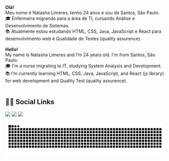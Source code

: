 <b>Olá!</b><br>
Meu nome é Natasha Limeres, tenho 24 anos e sou de Santos, São Paulo.<br>
🎓 Enfermeira migrando para a área de TI, cursando Análise e Desenvolvimento de Sistemas.<br>
📚 Atualmente estou estudando HTML, CSS, Java, JavaScript e React para desenvolvimento web e Qualidade de Testes (quality assurence). 
<br>
<br>
<b>Hello!</b><br>
My name is Natasha Limeres and I’m 24 years old. I'm from Santos, São Paulo.<br>
🎓 I'm a nurse migrating to IT, studying System Analysis and Development.<br>
📚 I’m currently learning HTML, CSS, Java, JavaScript, and React (js library) for web development and Quality Test (quality assurence).
<br>
<br>
<h2>👩🏻 Social Links</h2>
<div>
  <a href="https://instagram.com/natashalimeres" target="_blank"><img src="https://img.shields.io/badge/-Instagram-%23E4405F?style=for-the-badge&logo=instagram&logoColor=white" target="_blank"></a>
  <a href = "mailto:natashaslimeres@gmail.com"><img src="https://img.shields.io/badge/-Gmail-%23333?style=for-the-badge&logo=gmail&logoColor=white" target="_blank"></a>
  <a href="https://www.linkedin.com/in/natasha-limeres-1b0a97232/" target="_blank"><img src="https://img.shields.io/badge/-LinkedIn-%230077B5?style=for-the-badge&logo=linkedin&logoColor=white" target="_blank"></a> 
</div>

![Snake animation](https://github.com/NatashaLimeres/NatashaLimeres/blob/output/github-contribution-grid-snake.svg)

